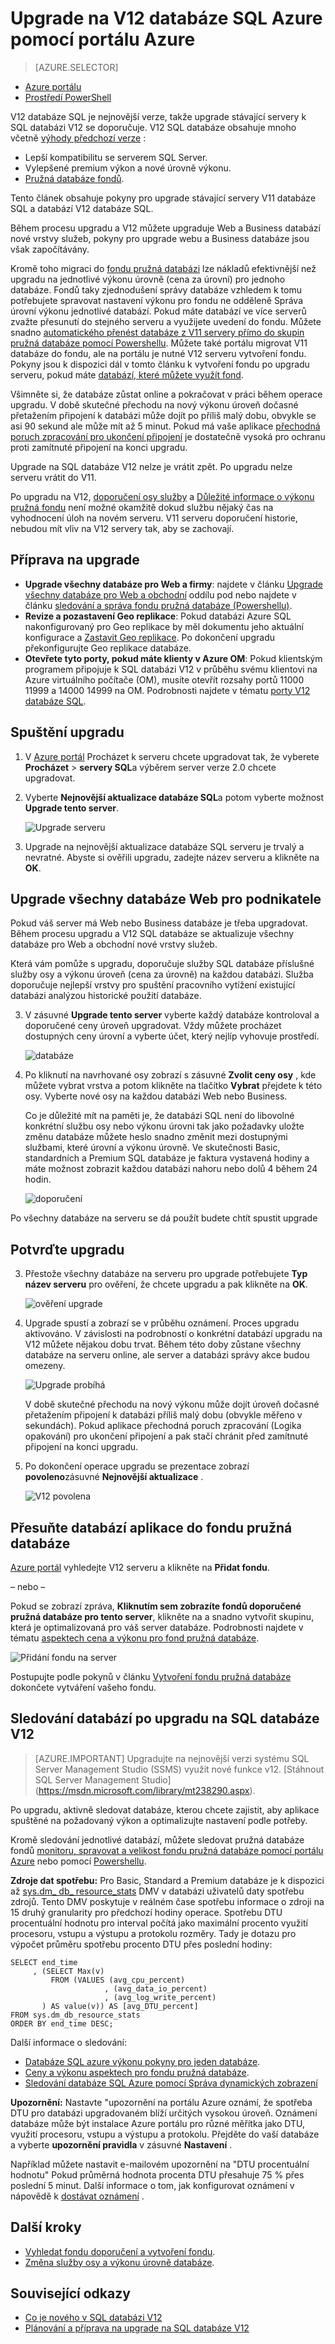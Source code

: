 <properties
    pageTitle="Upgrade na V12 databáze SQL Azure pomocí portálu Azure | Microsoft Azure"
    description="Vysvětluje, jak upgradovat na V12 databáze SQL Azure včetně upgrade webu a Business databází a upgrade serveru V11 migrace své databáze přímo do fondu pružná databáze pomocí portálu Azure."
    services="sql-database"
    documentationCenter=""
    authors="stevestein"
    manager="jhubbard"
    editor=""/>

<tags
    ms.service="sql-database"
    ms.devlang="na"
    ms.topic="article"
    ms.tgt_pltfrm="na"
    ms.workload="data-management"
    ms.date="08/08/2016"
    ms.author="sstein"/>


# <a name="upgrade-to-azure-sql-database-v12-using-the-azure-portal"></a>Upgrade na V12 databáze SQL Azure pomocí portálu Azure


> [AZURE.SELECTOR]
- [Azure portálu](sql-database-upgrade-server-portal.md)
- [Prostředí PowerShell](sql-database-upgrade-server-powershell.md)


V12 databáze SQL je nejnovější verze, takže upgrade stávající servery k SQL databázi V12 se doporučuje.
V12 SQL databáze obsahuje mnoho včetně [výhody předchozí verze](sql-database-v12-whats-new.md) :

- Lepší kompatibilitu se serverem SQL Server.
- Vylepšené premium výkon a nové úrovně výkonu.
- [Pružná databáze fondů](sql-database-elastic-pool.md).

Tento článek obsahuje pokyny pro upgrade stávající servery V11 databáze SQL a databází V12 databáze SQL.

Během procesu upgradu a V12 můžete upgraduje Web a Business databází nové vrstvy služeb, pokyny pro upgrade webu a Business databáze jsou však započítávány.

Kromě toho migraci do [fondu pružná databázi](sql-database-elastic-pool.md) lze nákladů efektivnější než upgradu na jednotlivé výkonu úrovně (cena za úrovní) pro jednoho databáze. Fondů taky zjednodušení správy databáze vzhledem k tomu potřebujete spravovat nastavení výkonu pro fondu ne odděleně Správa úrovní výkonu jednotlivé databází. Pokud máte databází ve více serverů zvažte přesunutí do stejného serveru a využijete uvedení do fondu. Můžete snadno [automatického přenést databáze z V11 servery přímo do skupin pružná databáze pomocí Powershellu](sql-database-upgrade-server-powershell.md). Můžete také portálu migrovat V11 databáze do fondu, ale na portálu je nutné V12 serveru vytvoření fondu. Pokyny jsou k dispozici dál v tomto článku k vytvoření fondu po upgradu serveru, pokud máte [databází, které můžete využít fond](sql-database-elastic-pool-guidance.md).

Všimněte si, že databáze zůstat online a pokračovat v práci během operace upgradu. V době skutečné přechodu na nový výkonu úroveň dočasné přetažením připojení k databázi může dojít po příliš malý dobu, obvykle se asi 90 sekund ale může mít až 5 minut. Pokud má vaše aplikace [přechodná poruch zpracování pro ukončení připojení](sql-database-connectivity-issues.md) je dostatečně vysoká pro ochranu proti zamítnuté připojení na konci upgradu.

Upgrade na SQL databáze V12 nelze je vrátit zpět. Po upgradu nelze serveru vrátit do V11.

Po upgradu na V12, [doporučení osy služby](sql-database-service-tier-advisor.md) a [Důležité informace o výkonu pružná fondu](sql-database-elastic-pool-guidance.md) není možné okamžitě dokud službu nějaký čas na vyhodnocení úloh na novém serveru. V11 serveru doporučení historie, nebudou mít vliv na V12 servery tak, aby se zachovají.

## <a name="prepare-to-upgrade"></a>Příprava na upgrade

- **Upgrade všechny databáze pro Web a firmy**: najdete v článku [Upgrade všechny databáze pro Web a obchodní](sql-database-upgrade-server-portal.md#upgrade-all-web-and-business-databases) oddílu pod nebo najdete v článku [sledování a správa fondu pružná databáze (Powershellu)](sql-database-elastic-pool-manage-powershell.md).
- **Revize a pozastavení Geo replikace**: Pokud databázi Azure SQL nakonfigurovaný pro Geo replikace by měl dokumentu jeho aktuální konfigurace a [Zastavit Geo replikace](sql-database-geo-replication-portal.md#remove-secondary-database). Po dokončení upgradu překonfigurujte Geo replikace databáze.
- **Otevřete tyto porty, pokud máte klienty v Azure OM**: Pokud klientským programem připojuje k SQL databázi V12 v průběhu svému klientovi na Azure virtuálního počítače (OM), musíte otevřít rozsahy portů 11000 11999 a 14000 14999 na OM. Podrobnosti najdete v tématu [porty V12 databáze SQL](sql-database-develop-direct-route-ports-adonet-v12.md).



## <a name="start-the-upgrade"></a>Spuštění upgradu

1. V [Azure portál](https://portal.azure.com/) Procházet k serveru chcete upgradovat tak, že vyberete **Procházet** > **servery SQL**a výběrem server verze 2.0 chcete upgradovat.
2. Vyberte **Nejnovější aktualizace databáze SQL**a potom vyberte možnost **Upgrade tento server**.

      ![Upgrade serveru][1]

3. Upgrade na nejnovější aktualizace databáze SQL serveru je trvalý a nevratné. Abyste si ověřili upgradu, zadejte název serveru a klikněte na **OK**.

## <a name="upgrade-all-web-and-business-databases"></a>Upgrade všechny databáze Web pro podnikatele

Pokud váš server má Web nebo Business databáze je třeba upgradovat. Během procesu upgradu a V12 SQL databáze se aktualizuje všechny databáze pro Web a obchodní nové vrstvy služeb.    

Která vám pomůže s upgradu, doporučuje služby SQL databáze příslušné služby osy a výkonu úroveň (cena za úrovně) na každou databázi. Služba doporučuje nejlepší vrstvy pro spuštění pracovního vytížení existující databázi analýzou historické použití databáze.

3. V zásuvné **Upgrade tento server** vyberte každý databáze kontroloval a doporučené ceny úroveň upgradovat. Vždy můžete procházet dostupných ceny úrovní a vyberte účet, který nejlíp vyhovuje prostředí.


     ![databáze][2]


7. Po kliknutí na navrhované osy zobrazí s zásuvné **Zvolit ceny osy** , kde můžete vybrat vrstva a potom klikněte na tlačítko **Vybrat** přejdete k této osy. Vyberte nové osy na každou databázi Web nebo Business.

    Co je důležité mít na paměti je, že databázi SQL není do libovolné konkrétní službu osy nebo výkonu úrovni tak jako požadavky uložte změnu databáze můžete heslo snadno změnit mezi dostupnými službami, které úrovní a výkonu úrovně. Ve skutečnosti Basic, standardních a Premium SQL databáze je faktura vystavená hodiny a máte možnost zobrazit každou databázi nahoru nebo dolů 4 během 24 hodin.

    ![doporučení][6]


Po všechny databáze na serveru se dá použít budete chtít spustit upgrade

## <a name="confirm-the-upgrade"></a>Potvrďte upgradu

3. Přestože všechny databáze na serveru pro upgrade potřebujete **Typ název serveru** pro ověření, že chcete upgradu a pak klikněte na **OK**.

    ![ověření upgrade][3]


4. Upgrade spustí a zobrazí se v průběhu oznámení. Proces upgradu aktivováno. V závislosti na podrobností o konkrétní databází upgradu na V12 můžete nějakou dobu trvat. Během této doby zůstane všechny databáze na serveru online, ale server a databázi správy akce budou omezeny.

    ![Upgrade probíhá][4]

    V době skutečné přechodu na nový výkonu může dojít úroveň dočasné přetažením připojení k databázi příliš malý dobu (obvykle měřeno v sekundách). Pokud aplikace přechodná poruch zpracování (Logika opakování) pro ukončení připojení a pak stačí chránit před zamítnuté připojení na konci upgradu.

5. Po dokončení operace upgradu se prezentace zobrazí **povoleno**zásuvné **Nejnovější aktualizace** .

    ![V12 povolena][5]  

## <a name="move-your-databases-into-an-elastic-database-pool"></a>Přesuňte databází aplikace do fondu pružná databáze

[Azure portál](https://portal.azure.com/) vyhledejte V12 serveru a klikněte na **Přidat fondu**.

– nebo –

Pokud se zobrazí zpráva, **Kliknutím sem zobrazíte fondů doporučené pružná databáze pro tento server**, klikněte na a snadno vytvořit skupinu, která je optimalizovaná pro váš server databáze. Podrobnosti najdete v tématu [aspektech cena a výkonu pro fond pružná databáze](sql-database-elastic-pool-guidance.md).

![Přidání fondu na server][7]

Postupujte podle pokynů v článku [Vytvoření fondu pružná databáze](sql-database-elastic-pool.md) dokončete vytváření vašeho fondu.

## <a name="monitor-databases-after-upgrading-to-sql-database-v12"></a>Sledování databází po upgradu na SQL databáze V12

>[AZURE.IMPORTANT] Upgradujte na nejnovější verzi systému SQL Server Management Studio (SSMS) využít nové funkce v12. [Stáhnout SQL Server Management Studio] (https://msdn.microsoft.com/library/mt238290.aspx).

Po upgradu, aktivně sledovat databáze, kterou chcete zajistit, aby aplikace spuštěné na požadovaný výkon a optimalizujte nastavení podle potřeby.

Kromě sledování jednotlivé databází, můžete sledovat pružná databáze fondů [monitoru, spravovat a velikost fondu pružná databáze pomocí portálu Azure](sql-database-elastic-pool-manage-portal.md) nebo pomocí [Powershellu](sql-database-elastic-pool-manage-powershell.md).


**Zdroje dat spotřebu:** Pro Basic, Standard a Premium databáze je k dispozici až [sys.dm_ db_ resource_stats](http://msdn.microsoft.com/library/azure/dn800981.aspx) DMV v databázi uživatelů daty spotřebu zdrojů. Tento DMV poskytuje v reálném čase spotřebu informace o zdroji na 15 druhý granularity pro předchozí hodiny operace. Spotřebu DTU procentuální hodnotu pro interval počítá jako maximální procento využití procesoru, vstupu a výstupu a protokolu rozměry. Tady je dotazu pro výpočet průměru spotřebu procento DTU přes poslední hodiny:

    SELECT end_time
         , (SELECT Max(v)
             FROM (VALUES (avg_cpu_percent)
                         , (avg_data_io_percent)
                         , (avg_log_write_percent)
           ) AS value(v)) AS [avg_DTU_percent]
    FROM sys.dm_db_resource_stats
    ORDER BY end_time DESC;

Další informace o sledování:

- [Databáze SQL azure výkonu pokyny pro jeden databáze](http://msdn.microsoft.com/library/azure/dn369873.aspx).
- [Ceny a výkonu aspektech pro fondu pružná databáze](sql-database-elastic-pool-guidance.md).
- [Sledování databáze SQL Azure pomocí Správa dynamických zobrazení](sql-database-monitoring-with-dmvs.md)




**Upozornění:** Nastavte "upozornění na portálu Azure oznámí, že spotřeba DTU pro databázi upgradovaném blíží určitých vysokou úroveň. Oznámení databáze může být instalace Azure portálu pro různé měřítka jako DTU, využití procesoru, vstupu a výstupu a protokolu. Přejděte do vaší databáze a vyberte **upozornění pravidla** v zásuvné **Nastavení** .

Například můžete nastavit e-mailovém upozornění na "DTU procentuální hodnotu" Pokud průměrná hodnota procenta DTU přesahuje 75 % přes poslední 5 minut. Další informace o tom, jak konfigurovat oznámení v nápovědě k [dostávat oznámení](../monitoring-and-diagnostics/insights-receive-alert-notifications.md) .





## <a name="next-steps"></a>Další kroky

- [Vyhledat fondu doporučení a vytvoření fondu](sql-database-elastic-pool-create-portal.md).
- [Změna služby osy a výkonu úrovně databáze](sql-database-scale-up.md).



## <a name="related-links"></a>Související odkazy

- [Co je nového v SQL databázi V12](sql-database-v12-whats-new.md)
- [Plánování a příprava na upgrade na SQL databáze V12](sql-database-v12-plan-prepare-upgrade.md)


<!--Image references-->
[1]: ./media/sql-database-upgrade-server-portal/latest-sql-database-update.png
[2]: ./media/sql-database-upgrade-server-portal/upgrade-server2.png
[3]: ./media/sql-database-upgrade-server-portal/upgrade-server3.png
[4]: ./media/sql-database-upgrade-server-portal/online-during-upgrade.png
[5]: ./media/sql-database-upgrade-server-portal/enabled.png
[6]: ./media/sql-database-upgrade-server-portal/recommendations.png
[7]: ./media/sql-database-upgrade-server-portal/new-elastic-pool.png
